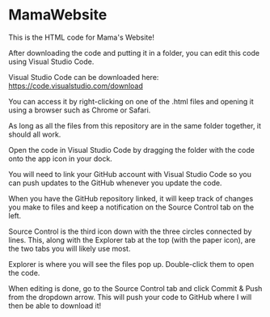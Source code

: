 # MamaWebsite

This is the HTML code for Mama's Website!

After downloading the code and putting it in a folder, you can edit this code using Visual Studio Code.

Visual Studio Code can be downloaded here: https://code.visualstudio.com/download

You can access it by right-clicking on one of the .html files and opening it using a browser such as Chrome or Safari.

As long as all the files from this repository are in the same folder together, it should all work.

Open the code in Visual Studio Code by dragging the folder with the code onto the app icon in your dock.

You will need to link your GitHub account with Visual Studio Code so you can push updates to the GitHub whenever you update the code.

When you have the GitHub repository linked, it will keep track of changes you make to files and keep a notification on the Source Control tab on the left.

Source Control is the third icon down with the three circles connected by lines. This, along with the Explorer tab at the top (with the paper icon), are the two tabs you will likely use most.

Explorer is where you will see the files pop up. Double-click them to open the code.

When editing is done, go to the Source Control tab and click Commit & Push from the dropdown arrow. This will push your code to GitHub where I will then be able to download it!